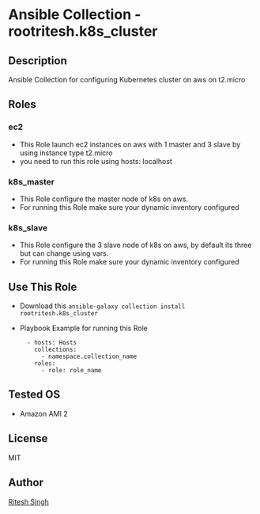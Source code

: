 # Ansible Collection - rootritesh.k8s_cluster

## Description
Ansible Collection for configuring Kubernetes cluster on aws on t2.micro 

## Roles
### ec2
* This Role launch ec2 instances on aws with 1 master and 3 slave by using instance type t2.micro
* you need to run this role using hosts: localhost

### k8s_master
* This Role configure the master node of k8s on aws.
* For running this Role make sure your dynamic inventory configured

### k8s_slave 
* This Role configure the 3  slave node of k8s on aws, by default its three but can change using vars.
* For running this Role make sure your dynamic inventory configured

## Use This Role
* Download this `ansible-galaxy collection install rootritesh.k8s_cluster`
* Playbook Example for running this Role
		
		- hosts: Hosts
		  collections:
		    - namespace.collection_name
		  roles:
		    - role: role_name

## Tested OS
* Amazon AMI 2

## License
MIT

## Author
[Ritesh Singh](https://www.linkedin.com/in/rootritesh/)




